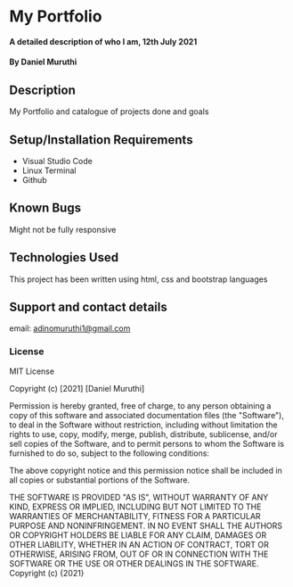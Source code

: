 # My Portfolio
#### A detailed description of who I am, 12th July 2021
#### By **Daniel Muruthi**
## Description
My Portfolio and catalogue of projects done and goals
## Setup/Installation Requirements
* Visual Studio Code
* Linux Terminal
* Github
## Known Bugs
Might not be fully responsive
## Technologies Used
This project has been written using html, css and bootstrap languages
## Support and contact details
email: adinomuruthi1@gmail.com
### License
MIT License

Copyright (c) [2021] [Daniel Muruthi]

Permission is hereby granted, free of charge, to any person obtaining a copy
of this software and associated documentation files (the "Software"), to deal
in the Software without restriction, including without limitation the rights
to use, copy, modify, merge, publish, distribute, sublicense, and/or sell
copies of the Software, and to permit persons to whom the Software is
furnished to do so, subject to the following conditions:

The above copyright notice and this permission notice shall be included in all
copies or substantial portions of the Software.

THE SOFTWARE IS PROVIDED "AS IS", WITHOUT WARRANTY OF ANY KIND, EXPRESS OR
IMPLIED, INCLUDING BUT NOT LIMITED TO THE WARRANTIES OF MERCHANTABILITY,
FITNESS FOR A PARTICULAR PURPOSE AND NONINFRINGEMENT. IN NO EVENT SHALL THE
AUTHORS OR COPYRIGHT HOLDERS BE LIABLE FOR ANY CLAIM, DAMAGES OR OTHER
LIABILITY, WHETHER IN AN ACTION OF CONTRACT, TORT OR OTHERWISE, ARISING FROM,
OUT OF OR IN CONNECTION WITH THE SOFTWARE OR THE USE OR OTHER DEALINGS IN THE
SOFTWARE.
Copyright (c) {2021} 